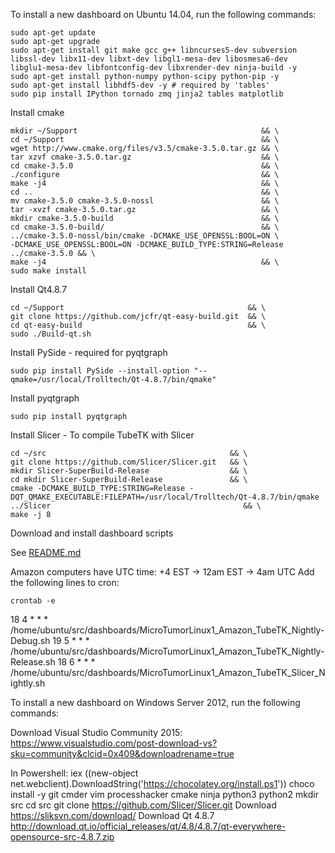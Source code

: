 To install a new dashboard on Ubuntu 14.04, run the following commands:

```
sudo apt-get update
sudo apt-get upgrade
sudo apt-get install git make gcc g++ libncurses5-dev subversion libssl-dev libx11-dev libxt-dev libgl1-mesa-dev libosmesa6-dev libglu1-mesa-dev libfontconfig-dev libxrender-dev ninja-build -y
sudo apt-get install python-numpy python-scipy python-pip -y
sudo apt-get install libhdf5-dev -y # required by 'tables'
sudo pip install IPython tornado zmq jinja2 tables matplotlib
```

Install cmake

```
mkdir ~/Support                                         && \
cd ~/Support                                            && \
wget http://www.cmake.org/files/v3.5/cmake-3.5.0.tar.gz && \
tar xzvf cmake-3.5.0.tar.gz                             && \
cd cmake-3.5.0                                          && \
./configure                                             && \
make -j4                                                && \
cd ..                                                   && \
mv cmake-3.5.0 cmake-3.5.0-nossl                        && \
tar -xvzf cmake-3.5.0.tar.gz                            && \
mkdir cmake-3.5.0-build                                 && \
cd cmake-3.5.0-build/                                   && \
../cmake-3.5.0-nossl/bin/cmake -DCMAKE_USE_OPENSSL:BOOL=ON \
-DCMAKE_USE_OPENSSL:BOOL=ON -DCMAKE_BUILD_TYPE:STRING=Release ../cmake-3.5.0 && \
make -j4                                                && \
sudo make install
```

Install Qt4.8.7

```
cd ~/Support                                         && \
git clone https://github.com/jcfr/qt-easy-build.git  && \
cd qt-easy-build                                     && \
sudo ./Build-qt.sh
```

Install PySide - required for pyqtgraph

```
sudo pip install PySide --install-option "--qmake=/usr/local/Trolltech/Qt-4.8.7/bin/qmake"
```

Install pyqtgraph

```
sudo pip install pyqtgraph
```

Install Slicer - To compile TubeTK with Slicer

```
cd ~/src                                         && \
git clone https://github.com/Slicer/Slicer.git   && \
mkdir Slicer-SuperBuild-Release                  && \
cd mkdir Slicer-SuperBuild-Release               && \
cmake -DCMAKE_BUILD_TYPE:STRING=Release -DQT_QMAKE_EXECUTABLE:FILEPATH=/usr/local/Trolltech/Qt-4.8.7/bin/qmake ../Slicer                                           && \
make -j 8
```

Download and install dashboard scripts

See [README.md](https://github.com/KitwareMedical/TubeTK-DashboardScripts/blob/master/README.md)

Amazon computers have UTC time: +4 EST -> 12am EST -> 4am UTC
Add the following lines to cron:
```
crontab -e
```

18 4 * * * /home/ubuntu/src/dashboards/MicroTumorLinux1_Amazon_TubeTK_Nightly-Debug.sh
19 5 * * * /home/ubuntu/src/dashboards/MicroTumorLinux1_Amazon_TubeTK_Nightly-Release.sh
18 6 * * * /home/ubuntu/src/dashboards/MicroTumorLinux1_Amazon_TubeTK_Slicer_Nightly.sh


To install a new dashboard on Windows Server 2012, run the following commands:

Download Visual Studio Community 2015:
https://www.visualstudio.com/post-download-vs?sku=community&clcid=0x409&downloadrename=true

In Powershell:
iex ((new-object net.webclient).DownloadString('https://chocolatey.org/install.ps1'))
choco install -y git cmder vim processhacker cmake ninja python3 python2
mkdir src
cd src
git clone https://github.com/Slicer/Slicer.git
Download https://sliksvn.com/download/
Download Qt 4.8.7
http://download.qt.io/official_releases/qt/4.8/4.8.7/qt-everywhere-opensource-src-4.8.7.zip


